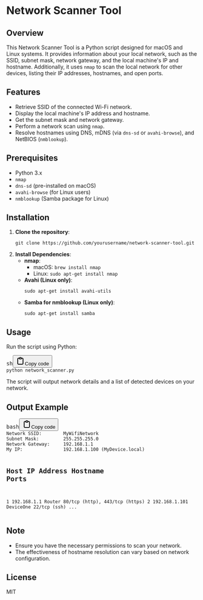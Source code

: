 
<h1>Network Scanner Tool</h1>
<h2>Overview</h2>

<p>This Network Scanner Tool is a Python script designed for macOS and Linux systems. It provides information about your local network, such as the SSID, subnet mask, network gateway, and the local machine's IP and hostname. Additionally, it uses <code>nmap</code> to scan the local network for other devices, listing their IP addresses, hostnames, and open ports.</p>

<h2>Features</h2>
<ul>
  <li>Retrieve SSID of the connected Wi-Fi network.</li>
  <li>Display the local machine's IP address and hostname.</li>
  <li>Get the subnet mask and network gateway.</li>
  <li>Perform a network scan using <code>nmap</code>.</li>
  <li>Resolve hostnames using DNS, mDNS (via <code>dns-sd</code> or <code>avahi-browse</code>), and NetBIOS (<code>nmblookup</code>).</li>
</ul>

<h2>Prerequisites</h2>
<ul>
  <li>Python 3.x</li>
  <li><code>nmap</code></li>
  <li><code>dns-sd</code> (pre-installed on macOS)</li>
  <li><code>avahi-browse</code> (for Linux users)</li>
  <li><code>nmblookup</code> (Samba package for Linux)</li>
</ul>

<h2>Installation</h2>
<ol>
  <li><strong>Clone the repository</strong>:
    <pre><code>git <span class="hljs-built_in">clone</span> https://github.com/yourusername/network-scanner-tool.git</code></pre>
  </li>
  <li><strong>Install Dependencies</strong>:
    <ul>
      <li><strong>nmap</strong>:
        <ul>
          <li>macOS: <code>brew install nmap</code></li>
          <li>Linux: <code>sudo apt-get install nmap</code></li>
        </ul>
      </li>
      <li><strong>Avahi (Linux only)</strong>:
        <pre><code>sudo apt-get install avahi-utils</code></pre>
      </li>
      <li><strong>Samba for nmblookup (Linux only)</strong>:
        <pre><code class="!whitespace-pre hljs language-sh">sudo apt-get install samba</code></pre>
      </li></ul></li></ol><h2>Usage</h2><p>Run the script using Python:</p><pre><div class="bg-black rounded-md"><div class="flex items-center relative text-gray-200 bg-gray-800 dark:bg-token-surface-primary px-4 py-2 text-xs font-sans justify-between rounded-t-md"><span>sh</span><span class="" data-state="closed"><button class="flex gap-1 items-center"><svg width="24" height="24" viewBox="0 0 24 24" fill="none" xmlns="http://www.w3.org/2000/svg" class="icon-sm"><path fill-rule="evenodd" clip-rule="evenodd" d="M12 4C10.8954 4 10 4.89543 10 6H14C14 4.89543 13.1046 4 12 4ZM8.53513 4C9.22675 2.8044 10.5194 2 12 2C13.4806 2 14.7733 2.8044 15.4649 4H17C18.6569 4 20 5.34315 20 7V19C20 20.6569 18.6569 22 17 22H7C5.34315 22 4 20.6569 4 19V7C4 5.34315 5.34315 4 7 4H8.53513ZM8 6H7C6.44772 6 6 6.44772 6 7V19C6 19.5523 6.44772 20 7 20H17C17.5523 20 18 19.5523 18 19V7C18 6.44772 17.5523 6 17 6H16C16 7.10457 15.1046 8 14 8H10C8.89543 8 8 7.10457 8 6Z" fill="currentColor"></path></svg>Copy code</button></span></div><div class="p-4 overflow-y-auto"><code class="!whitespace-pre hljs language-sh">python network_scanner.py
</code></div></div></pre><p>The script will output network details and a list of detected devices on your network.</p><h2>Output Example</h2><pre><div class="bg-black rounded-md"><div class="flex items-center relative text-gray-200 bg-gray-800 dark:bg-token-surface-primary px-4 py-2 text-xs font-sans justify-between rounded-t-md"><span>bash</span><span class="" data-state="closed"><button class="flex gap-1 items-center"><svg width="24" height="24" viewBox="0 0 24 24" fill="none" xmlns="http://www.w3.org/2000/svg" class="icon-sm"><path fill-rule="evenodd" clip-rule="evenodd" d="M12 4C10.8954 4 10 4.89543 10 6H14C14 4.89543 13.1046 4 12 4ZM8.53513 4C9.22675 2.8044 10.5194 2 12 2C13.4806 2 14.7733 2.8044 15.4649 4H17C18.6569 4 20 5.34315 20 7V19C20 20.6569 18.6569 22 17 22H7C5.34315 22 4 20.6569 4 19V7C4 5.34315 5.34315 4 7 4H8.53513ZM8 6H7C6.44772 6 6 6.44772 6 7V19C6 19.5523 6.44772 20 7 20H17C17.5523 20 18 19.5523 18 19V7C18 6.44772 17.5523 6 17 6H16C16 7.10457 15.1046 8 14 8H10C8.89543 8 8 7.10457 8 6Z" fill="currentColor"></path></svg>Copy code</button></span></div><div class="p-4 overflow-y-auto"><code class="!whitespace-pre hljs language-bash">Network SSID:        MyWifiNetwork
Subnet Mask:         255.255.255.0
Network Gateway:     192.168.1.1
My IP:               192.168.1.100 (MyDevice.<span class="hljs-built_in">local</span>)

Host  IP Address       Hostname            Ports
----------------------------------------------------------
1     192.168.1.1      Router              80/tcp (http), 443/tcp (https)
2     192.168.1.101    DeviceOne           22/tcp (ssh)
...
</code></div></div></pre><h2>Note</h2><ul><li>Ensure you have the necessary permissions to scan your network.</li><li>The effectiveness of hostname resolution can vary based on network configuration.</li></ul><h2>License</h2><p><a target="_new">MIT</a></p></div></div>
